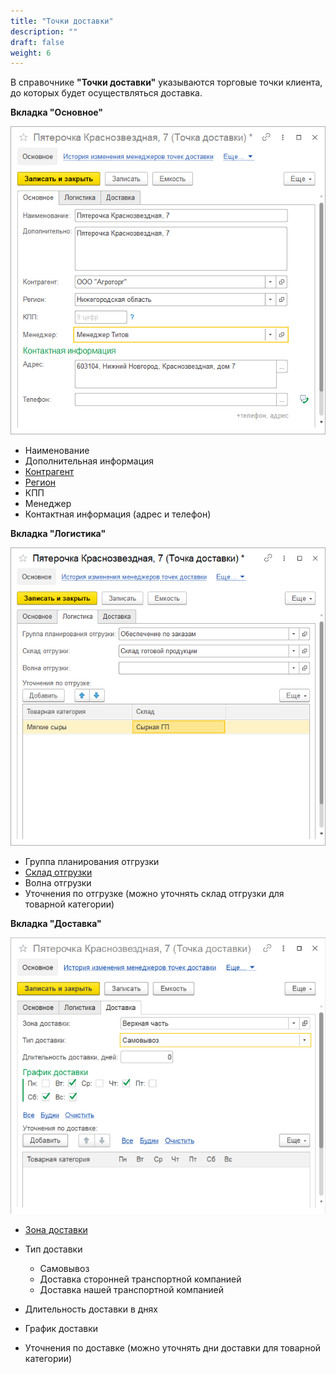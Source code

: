 ```yaml
---
title: "Точки доставки"
description: ""
draft: false
weight: 6
---
```


В справочнике **"Точки доставки"** указываются торговые точки клиента, до которых будет осуществляться доставка.

**Вкладка "Основное"**

![2020-05-28_1602](2020-05-28_1602.png)

- Наименование
- Дополнительная информация
- [Контрагент](http://konstanta-it.github.io/erp4food/commoninformation/contractor/)
- [Регион](http://konstanta-it.github.io/erp4food/commoninformation/businessregion/)
- КПП
- Менеджер
- Контактная информация (адрес и телефон)

**Вкладка "Логистика"**

![2020-05-28_1604](2020-05-28_1604.png)

- Группа планирования отгрузки
- [Склад отгрузки](http://konstanta-it.github.io/erp4food/commoninformation/businessregion/Warehouse/)
- Волна отгрузки
- Уточнения по отгрузке (можно уточнять склад отгрузки для товарной категории)

**Вкладка "Доставка"**

![2020-05-28_1605](2020-05-28_1605.png)

- [Зона доставки](http://konstanta-it.github.io/erp4food/commoninformation/businessregion/ZoneOfDelivery/)
- Тип доставки

    - Самовывоз
    - Доставка сторонней транспортной компанией
    - Доставка нашей транспортной компанией

- Длительность доставки в днях
- График доставки
- Уточнения по доставке (можно уточнять дни доставки для товарной категории)
